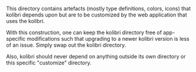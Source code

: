 This directory contains artefacts (mostly type definitions, colors, icons) that kolibri depends upon
but are to be customized by the web application that uses the kolibri.

With this construction, one can keep the kolibri directory free of 
app-specific modifications 
such that upgrading to a newer kolibri version is less of an issue.
Simply swap out the kolibri directory.

Also, kolibri should never depend on anything outside its own
directory or this specific "customize" directory.
